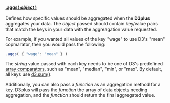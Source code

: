 #### <a name="object" href="#object">.aggs( *object* )</a>

Defines how specific values should be aggregated when the **D3plus** aggregates your data. The *object* passed should contain key/value pairs that match the keys in your data with the aggreagation value requested.

For example, if you wanted all values of the key "wage" to use D3's "mean" copmarator, then you would pass the following:

```js
.aggs( { "wage": "mean" } )
```

The *string* value passed with each key needs to be one of D3's predefined [array comparators](https://github.com/mbostock/d3/wiki/Arrays#d3_min), such as "mean", "median", "min", or "max". By default, all keys use [d3.sum()](https://github.com/mbostock/d3/Arrays#d3_sum).

Additionally, you can also pass a *function* as an aggregation method for a key. D3plus will pass the *function* the array of data objects needing aggregation, and the *function* should return the final aggregated value.
